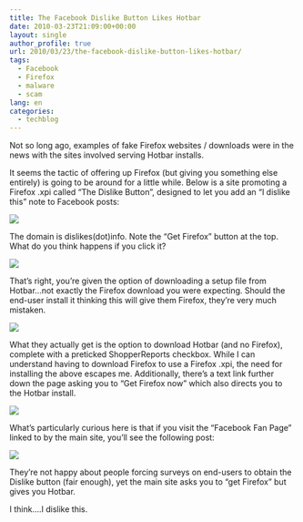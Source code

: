 ```yaml
---
title: The Facebook Dislike Button Likes Hotbar
date: 2010-03-23T21:09:00+00:00
layout: single
author_profile: true
url: 2010/03/23/the-facebook-dislike-button-likes-hotbar/
tags:
  - Facebook
  - Firefox
  - malware
  - scam
lang: en
categories: 
  - techblog
---
```

Not so long ago, examples of fake Firefox websites / downloads were in the news with the sites involved serving Hotbar installs.

It seems the tactic of offering up Firefox (but giving you something else entirely) is going to be around for a little while. Below is a site promoting a Firefox .xpi called “The Dislike Button”, designed to let you add an “I dislike this” note to Facebook posts:

[![](http://4.bp.blogspot.com/_vaUVXcmC3OI/S6kl4-bVD3I/AAAAAAAABZI/vuHD0AHk7EY/s400/dislikebuttonsite.jpg)](http://4.bp.blogspot.com/_vaUVXcmC3OI/S6kl4-bVD3I/AAAAAAAABZI/vuHD0AHk7EY/s1600-h/dislikebuttonsite.jpg)

The domain is dislikes(dot)info. Note the “Get Firefox” button at the top. What do you think happens if you click it?

[![](http://2.bp.blogspot.com/_vaUVXcmC3OI/S6kl5GQ6xII/AAAAAAAABZM/M2ckUr5x0m8/s1600/zangbook1.jpg)](http://2.bp.blogspot.com/_vaUVXcmC3OI/S6kl5GQ6xII/AAAAAAAABZM/M2ckUr5x0m8/s1600-h/zangbook1.jpg)

That’s right, you’re given the option of downloading a setup file from Hotbar…not exactly the Firefox download you were expecting. Should the end-user install it thinking this will give them Firefox, they’re very much mistaken.

[![](http://2.bp.blogspot.com/_vaUVXcmC3OI/S6kl5fU0PLI/AAAAAAAABZQ/CrkpCP3rbWE/s400/zangboo21.jpg)](http://2.bp.blogspot.com/_vaUVXcmC3OI/S6kl5fU0PLI/AAAAAAAABZQ/CrkpCP3rbWE/s1600-h/zangboo21.jpg)

What they actually get is the option to download Hotbar (and no Firefox), complete with a preticked ShopperReports checkbox. While I can understand having to download Firefox to use a Firefox .xpi, the need for installing the above escapes me. Additionally, there’s a text link further down the page asking you to “Get Firefox now” which also directs you to the Hotbar install.

[![](http://1.bp.blogspot.com/_vaUVXcmC3OI/S6kl6BElBoI/AAAAAAAABZU/I_3V8qT0FQE/s400/zangbook5.jpg)](http://1.bp.blogspot.com/_vaUVXcmC3OI/S6kl6BElBoI/AAAAAAAABZU/I_3V8qT0FQE/s1600-h/zangbook5.jpg)

What’s particularly curious here is that if you visit the “Facebook Fan Page” linked to by the main site, you’ll see the following post:

[![](http://3.bp.blogspot.com/_vaUVXcmC3OI/S6kl6ZF3FXI/AAAAAAAABZY/cfATXaGzGVg/s400/zangbook10.png)](http://3.bp.blogspot.com/_vaUVXcmC3OI/S6kl6ZF3FXI/AAAAAAAABZY/cfATXaGzGVg/s1600-h/zangbook10.png)

They’re not happy about people forcing surveys on end-users to obtain the Dislike button (fair enough), yet the main site asks you to “get Firefox” but gives you Hotbar.

I think….I dislike this.
